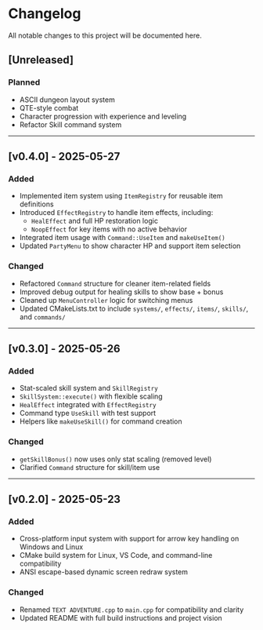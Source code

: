 # Changelog

All notable changes to this project will be documented here.

## [Unreleased]

### Planned
- ASCII dungeon layout system
- QTE-style combat
- Character progression with experience and leveling
- Refactor Skill command system

---

## [v0.4.0] - 2025-05-27

### Added
- Implemented item system using `ItemRegistry` for reusable item definitions
- Introduced `EffectRegistry` to handle item effects, including:
  - `HealEffect` and full HP restoration logic
  - `NoopEffect` for key items with no active behavior
- Integrated item usage with `Command::UseItem` and `makeUseItem()`
- Updated `PartyMenu` to show character HP and support item selection

### Changed
- Refactored `Command` structure for cleaner item-related fields
- Improved debug output for healing skills to show base + bonus
- Cleaned up `MenuController` logic for switching menus
- Updated CMakeLists.txt to include `systems/`, `effects/`, `items/`, `skills/`, and `commands/`


---

## [v0.3.0] - 2025-05-26

### Added
- Stat-scaled skill system and `SkillRegistry`
- `SkillSystem::execute()` with flexible scaling
- `HealEffect` integrated with `EffectRegistry`
- Command type `UseSkill` with test support
- Helpers like `makeUseSkill()` for command creation

### Changed
- `getSkillBonus()` now uses only stat scaling (removed level)
- Clarified `Command` structure for skill/item use

---

## [v0.2.0] - 2025-05-23
### Added
- Cross-platform input system with support for arrow key handling on Windows and Linux
- CMake build system for Linux, VS Code, and command-line compatibility
- ANSI escape-based dynamic screen redraw system

### Changed
- Renamed `TEXT ADVENTURE.cpp` to `main.cpp` for compatibility and clarity
- Updated README with full build instructions and project vision
